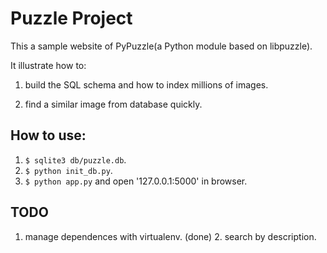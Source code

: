 # Puzzle Project

This a sample website of PyPuzzle(a Python module based on libpuzzle).

It illustrate how to:

1. build the SQL schema and how to index millions of images.

1. find a similar image from database quickly.

## How to use:

1. `$ sqlite3 db/puzzle.db`.
1. `$ python init_db.py`.
1. `$ python app.py` and open '127.0.0.1:5000' in browser.

## TODO

1. manage dependences with virtualenv.
(done) 2. search by description.